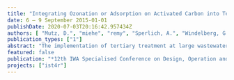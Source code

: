 ```yaml
---
title: "Integrating Ozonation or Adsorption on Activated Carbon into Tertiary Wastewater Treatment: Environmental Impacts with Life Cycle Assessment"
date: 6 – 9 September 2015-01-01
publishDate: 2020-07-03T20:16:42.957434Z
authors: [ "Mutz, D.", "miehe", "remy", "Sperlich, A.", "Windelberg, G." ]
publication_types: ["1"]
abstract: "The implementation of tertiary treatment at large wastewater treatment plants (WWTP) may be required in many WWTPs in Germany due to water quality targets defined in the Water Framework Directive (EU-WFD) and Bathing Water Directive (EU-BWD) of the European Union. Furthermore, potential environmental risks of organic micropollutants (OMP) from anthropogenic sources (i.a. pharmaceuticals, sweeteners) could require additional treatment steps for tertiary treatment in future. EU-WFD requires a “good ecological status” of all water bodies, which can lead to a need of enhanced phosphorus removal at large WWTP (>100’000 pe), targeting an effluent quality <100µg/L TP. Moreover, if a WWTP discharges upstream of bathing water, EU-BWD requirements have to be met. Hence implementing a disinfection step might be necessary. Different options for enhanced P-removal and disinfection have already been analyzed in their economic and environmental impacts (KWB 2013). Based on these results, both targets can be adequately met by coagulation with subsequent dual media filtration (DMF) and UV-disinfection (UV). On this basis, the present study focusses on the additional integration of a process for OMP-removal into a tertiary treatment scheme. Considered technologies for OMP-removal are oxidation by ozonation and adsorption by activated carbon (AC) either by dosing powdered activated carbon (PAC) or using filtration units with granulated activated carbon (GAC), respectively. These technologies increase the additional demand of energy and chemicals for tertiary wastewater treatment. WWTPs are already one of the major contributors of electricity demand at municipality level (UBA 2008), and further treatment steps may add up significantly in this environmental impact. In the present study, different options and process configurations for OMP-removal are integrated in a tertiary treatment with advanced P-removal and UV-disinfection, and the entire tertiary treatment train is then analysed in its environmental impacts using the methodology of Life Cycle Assessment (LCA). The goal of the LCA is to reveal the trade-off between local environmental benefits by higher effluent quality and global environmental impacts, e.g. an increasing CO2-footprint. With the methodology of LCA different tertiary treatment schemes are analysed in a holistic approach “from cradle to grave” (ISO 2006), which includes direct effects at water bodies through discharge, and indirect effects resulting from infrastructure, chemical and electricity demand by tertiary treatment and additional sludge treatment. The baseline scenario is defined as treatment of secondary effluent of an existing WWTP located in Berlin, Germany (1’500’000 pe) by DMF with coagulation and UV (Figure 1.1). Sludge from backwash of filtration units is considered in the LCA by a simplified model for sludge treatment and mono-incineration (SMIP). For integration of OMP-removal into tertiary treatment, 7 possible scenarios are compared in their environmental impacts (Figure 1.2): (1) Ozone+DMF+UV, (2) PAC-dosing+DMF+UV, (3) PAC-cycle+DMF+UV, (4) DMF+GAC-filter+UV, (5) DMF w/ GAC-layer+UV, (6) Ozone+DMF w/ GAC-layer+UV, or (7) parallel treatment by ozonation and PAC+DMF+UV, respectively. Each scenario is analysed with a low, medium, and high dosage of ozone or AC, displaying the whole range of economic feasibility and effluent quality targets (Table 1.1). The specific dosage of ozone and PAC are referred to DOC-concentration of the secondary effluent (12.8mg/l DOC). Data used for advanced P-removal and UV-disinfection are based on a previous study (Remy et al. 2014) using planning data from the WWTP operator considering process efficiency, infrastructure, energy and chemical demand. Data for OMP-removal technology are based on pilot plants and planning data from WWTP operator. For LCA, impact categories of ReCiPe Midpoint method are taken into account (Goedkopp et al. 2008), e.g. global warming potential (GWP) or freshwater eutrophication potential (FEP), and cumulative energy demand (CED) of fossil and nuclear resources (VDI 2012), and USEtox indicators (Rosenbaum et al. 2008) freshwater ecotoxicity (ETP) and human toxicity potential (HTP). Environmental benefits of tertiary treatment scenarios on the global scale can be seen in the FEP and ETP indicators. TP from secondary effluent is reduced from 320µg/l to 55µg/l TP after tertiary treatment. The global USEtox indicator ETP includes preliminary impact factors for seven measured OMPs (6 pharmaceuticals, 1 herbicide), neglecting potential toxic effects of metabolites or transformation products as limitation of the multi-fate model. Removal of OMP has a positive effect on ETP in all scenarios. However, background processes and heavy metal loads play a major role in the contribution to the global ecotoxicity indicator. On the contrary, a higher energy and chemical consumption lead to a significant increase of CED and GWP due to OMP-removal (Figure 1.3). Comparing baseline scenario (DMF+UV) with the gross GWP of a large WWTP, the CO2-footprint will increase by +11% (82g CO2-eq/m³). Ozonation increases the GWP by 23% to 37% depending on ozone dosage. Main contributors for GWP are electricity and liquid oxygen demand for ozonation. Highest effects on GWP are detected for the scenario “PAC-cycle+DMF+UV” with an additional CO2-footprint of 36% or 110%, respectively, which is mainly caused by emissions during production of AC. In summary, OMP-removal can double the GWP of an existing large WWTP in the worst case and thus contributes significantly to global environmental effects. Production of AC is a crucial parameter for scenarios using GAC or PAC. Hence, a sensitivity analysis is performed changing raw materials for AC production. AC production is modelled according to available data from Bayer et al. (2005) using 3kg of hard coal as resource for activation process and generating 1kg of virgin AC. Other possible resources for AC production can be lignite or coconut shells. Varying the type of resource reveals a high uncertainty in GWP. Considering scenario “PAC+DMF+UV” a possible reduction of -23% of net GWP using coconut shells or even an increase of net GWP by +32% using lignite is possible. Since specific discharge limits for OMP removal are not defined yet, a direct comparison between the considered scenarios is not possible, as they lead to different effluent qualities in OMP concentration. Thus, in theory a low dosage of PAC (1.0g/gDOC) may be sufficient to achieve certain effluent targets, whereas ozonation could require a high dosage (1.0g/gDOC) for the same quality, or vice versa."
featured: false
publication: "*12th IWA Specialised Conference on Design, Operation and Economics of Large Wastewater Treatment Plants*"
projects: ["ist4r"]
---
```


